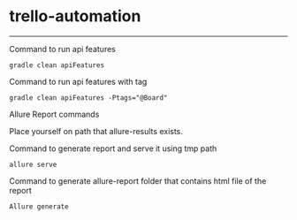 # trello-automation

---

Command to run api features

```shell
gradle clean apiFeatures
```
Command to run api features with tag

```shell
gradle clean apiFeatures -Ptags="@Board"
```

Allure Report commands

Place yourself on path that allure-results exists.

Command to generate report and serve it using tmp path
```shell
allure serve
```
Command to generate allure-report folder that contains html file of the report

```shell
Allure generate
```